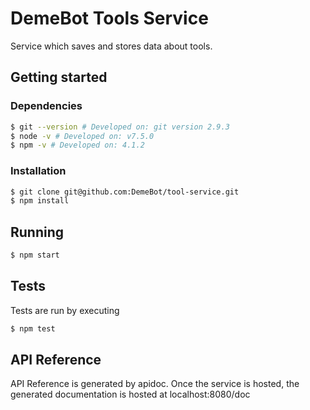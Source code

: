 # DemeBot Tools Service

Service which saves and stores data about tools.

## Getting started
### Dependencies
```bash
$ git --version # Developed on: git version 2.9.3
$ node -v # Developed on: v7.5.0
$ npm -v # Developed on: 4.1.2
```
### Installation
```bash
$ git clone git@github.com:DemeBot/tool-service.git
$ npm install
```

## Running
```bash
$ npm start
```

## Tests

Tests are run by executing
```bash
$ npm test
```
    
## API Reference

API Reference is generated by apidoc. Once the service is hosted, the generated documentation is hosted at localhost:8080/doc

